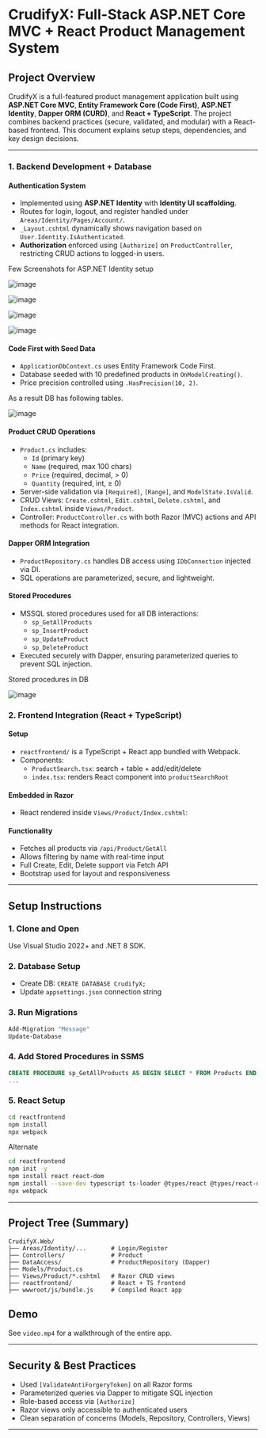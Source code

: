 # CrudifyX: Full-Stack ASP.NET Core MVC + React Product Management System

## Project Overview
CrudifyX is a full-featured product management application built using **ASP.NET Core MVC**, **Entity Framework Core (Code First)**, **ASP.NET Identity**, **Dapper ORM (CURD)**, and **React + TypeScript**. The project combines backend practices (secure, validated, and modular) with a React-based frontend. This document explains setup steps, dependencies, and key design decisions.

---

### 1. Backend Development + Database

#### Authentication System
- Implemented using **ASP.NET Identity** with **Identity UI scaffolding**.
- Routes for login, logout, and register handled under `Areas/Identity/Pages/Account/`.
- `_Layout.cshtml` dynamically shows navigation based on `User.Identity.IsAuthenticated`.
- **Authorization** enforced using `[Authorize]` on `ProductController`, restricting CRUD actions to logged-in users.

Few Screenshots for ASP.NET Identity setup


![image](https://github.com/user-attachments/assets/58df4080-11ac-4ac4-91a5-f493643ba578)

![image](https://github.com/user-attachments/assets/f065fbf6-1a37-4aff-a2b6-d87afcf262b7)

![image](https://github.com/user-attachments/assets/7766dccd-4a75-4559-a232-e339e8116b7a)

![image](https://github.com/user-attachments/assets/6b712e94-3271-454f-be9f-99d005c1951a)

#### Code First with Seed Data
- `ApplicationDbContext.cs` uses Entity Framework Code First.
- Database seeded with 10 predefined products in `OnModelCreating()`.
- Price precision controlled using `.HasPrecision(10, 2)`.

As a result DB has following tables.

![image](https://github.com/user-attachments/assets/b4edb933-b696-4c6f-a989-d8a2ac7e3cd9)


#### Product CRUD Operations
- `Product.cs` includes:
  - `Id` (primary key)
  - `Name` (required, max 100 chars)
  - `Price` (required, decimal, > 0)
  - `Quantity` (required, int, ≥ 0)
- Server-side validation via `[Required]`, `[Range]`, and `ModelState.IsValid`.
- CRUD Views: `Create.cshtml`, `Edit.cshtml`, `Delete.cshtml`, and `Index.cshtml` inside `Views/Product`.
- Controller: `ProductController.cs` with both Razor (MVC) actions and API methods for React integration.

#### Dapper ORM Integration
- `ProductRepository.cs` handles DB access using `IDbConnection` injected via DI.
- SQL operations are parameterized, secure, and lightweight.

#### Stored Procedures
- MSSQL stored procedures used for all DB interactions:
  - `sp_GetAllProducts`
  - `sp_InsertProduct`
  - `sp_UpdateProduct`
  - `sp_DeleteProduct`
- Executed securely with Dapper, ensuring parameterized queries to prevent SQL injection.

Stored procedures in DB

![image](https://github.com/user-attachments/assets/6900d94e-51b7-49df-ad45-b6549c02dbfe)



### 2. Frontend Integration (React + TypeScript)

#### Setup
- `reactfrontend/` is a TypeScript + React app bundled with Webpack.
- Components:
  - `ProductSearch.tsx`: search + table + add/edit/delete
  - `index.tsx`: renders React component into `productSearchRoot`

#### Embedded in Razor
- React rendered inside `Views/Product/Index.cshtml`:

#### Functionality
- Fetches all products via `/api/Product/GetAll`
- Allows filtering by name with real-time input
- Full Create, Edit, Delete support via Fetch API
- Bootstrap used for layout and responsiveness
---

## Setup Instructions

### 1. Clone and Open
Use Visual Studio 2022+ and .NET 8 SDK.

### 2. Database Setup
- Create DB: `CREATE DATABASE CrudifyX;`
- Update `appsettings.json` connection string

### 3. Run Migrations
```powershell
Add-Migration "Message"
Update-Database
```

### 4. Add Stored Procedures in SSMS
```sql
CREATE PROCEDURE sp_GetAllProducts AS BEGIN SELECT * FROM Products END;
...
```

### 5. React Setup
```bash
cd reactfrontend
npm install
npx webpack
```
 
Alternate
```bash
cd reactfrontend
npm init -y
npm install react react-dom
npm install --save-dev typescript ts-loader @types/react @types/react-dom webpack webpack-cli webpack-dev-server html-webpack-plugin
npx webpack
```


---

## Project Tree (Summary)
```
CrudifyX.Web/
├── Areas/Identity/...       # Login/Register
├── Controllers/             # Product
├── DataAccess/              # ProductRepository (Dapper)
├── Models/Product.cs
├── Views/Product/*.cshtml   # Razor CRUD views
├── reactfrontend/           # React + TS frontend
├── wwwroot/js/bundle.js     # Compiled React app
```


## Demo
See `video.mp4` for a walkthrough of the entire app.

---

## Security & Best Practices
- Used `[ValidateAntiForgeryToken]` on all Razor forms
- Parameterized queries via Dapper to mitigate SQL injection
- Role-based access via `[Authorize]`
- Razor views only accessible to authenticated users
- Clean separation of concerns (Models, Repository, Controllers, Views)

---
